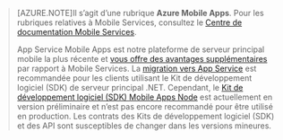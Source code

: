 >[AZURE.NOTE]Il s’agit d’une rubrique **Azure Mobile Apps**. Pour les rubriques relatives à Mobile Services, consultez le [Centre de documentation Mobile Services](/documentation/services/mobile-services/).
>
>App Service Mobile Apps est notre plateforme de serveur principal mobile la plus récente et [vous offre des avantages supplémentaires](app-service-mobile-value-prop-migration-from-mobile-services.md) par rapport à Mobile Services. La [migration vers App Service](app-service-mobile-migrating-from-mobile-services.md) est recommandée pour les clients utilisant le Kit de développement logiciel (SDK) de serveur principal .NET. Cependant, le [Kit de développement logiciel (SDK) Mobile Apps Node](https://github.com/azure/azure-mobile-apps-node) est actuellement en version préliminaire et n’est pas encore recommandé pour être utilisé en production. Les contrats des Kits de développement logiciel (SDK) et des API sont susceptibles de changer dans les versions mineures.

<!---HONumber=AcomDC_1223_2015-->